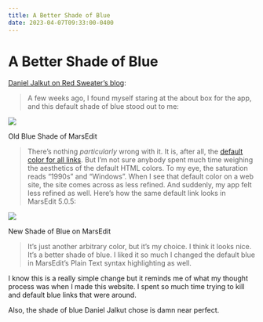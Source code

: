 ```yaml
---
title: A Better Shade of Blue
date: 2023-04-07T09:33:00-0400
---
```


# A Better Shade of Blue

[Daniel Jalkut on Red Sweater’s blog](https://redsweater.com/blog/4010/marsedit-5-0-5-a-better-shade-of-blue):

> A few weeks ago, I found myself staring at the about box for the app, and this default shade of blue stood out to me:

![](https://jeffperry.b-cdn.net/89ecde5cf6.png)

Old Blue Shade of MarsEdit

> There’s nothing _particularly_ wrong with it. It is, after all, the [default color for all links](https://html.spec.whatwg.org/multipage/rendering.html#the-css-user-agent-style-sheet-and-presentational-hints). But I’m not sure anybody spent much time weighing the aesthetics of the default HTML colors. To my eye, the saturation reads “1990s” and “Windows”. When I see that default color on a web site, the site comes across as less refined. And suddenly, my app felt less refined as well. Here’s how the same default link looks in MarsEdit 5.0.5:

![](https://jeffperry.b-cdn.net/11846a437f.jpg)

New Shade of Blue on MarsEdit

> It’s just another arbitrary color, but it’s my choice. I think it looks nice. It’s a better shade of blue. I liked it so much I changed the default blue in MarsEdit’s Plain Text syntax highlighting as well.

I know this is a really simple change but it reminds me of what my thought process was when I made this website. I spent so much time trying to kill and default blue links that were around.

Also, the shade of blue Daniel Jalkut chose is damn near perfect.